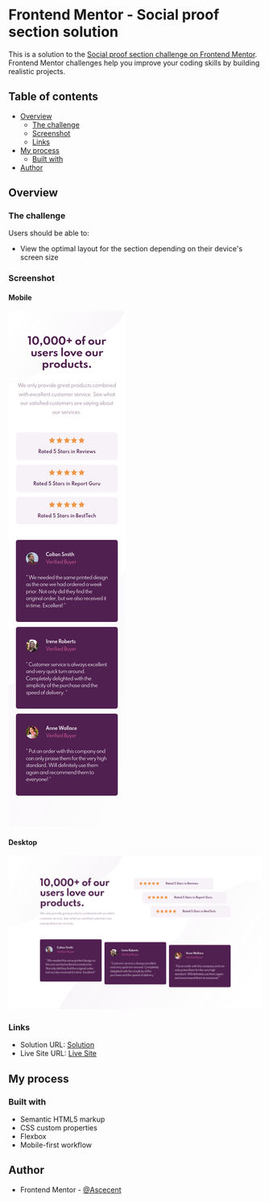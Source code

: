 # Frontend Mentor - Social proof section solution

This is a solution to the [Social proof section challenge on Frontend Mentor](https://www.frontendmentor.io/challenges/social-proof-section-6e0qTv_bA). Frontend Mentor challenges help you improve your coding skills by building realistic projects. 

## Table of contents

- [Overview](#overview)
  - [The challenge](#the-challenge)
  - [Screenshot](#screenshot)
  - [Links](#links)
- [My process](#my-process)
  - [Built with](#built-with)
- [Author](#author)

## Overview

### The challenge

Users should be able to:

- View the optimal layout for the section depending on their device's screen size

### Screenshot

#### Mobile
![](./screenshots/375.png)

#### Desktop
![](./screenshots/1440.png)

### Links

- Solution URL: [Solution](https://www.frontendmentor.io/solutions/social-proof-section-withg-sass-flexbox-and-bem-hVmr7k3Pv)
- Live Site URL: [Live Site](https://ascecent.github.io/fem-social-proof-section/)

## My process

### Built with

- Semantic HTML5 markup
- CSS custom properties
- Flexbox
- Mobile-first workflow

## Author

- Frontend Mentor - [@Ascecent](https://www.frontendmentor.io/profile/Ascecet)
